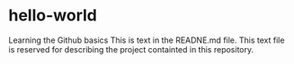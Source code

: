 # hello-world
Learning the Github basics
This is text in the READNE.md file. This text file is reserved for describing the project containted 
in this repository. 
